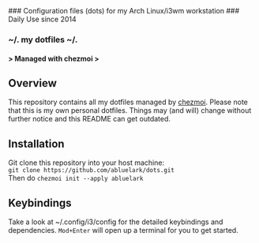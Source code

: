 <div align="cennter">
### Configuration files (dots) for my Arch Linux/i3wm workstation
### Daily Use since 2014

  ### ~/. my dotfiles ~/.&nbsp;

#### \> Managed with chezmoi >&nbsp;

</div>

## Overview
This repository contains all my dotfiles managed by [chezmoi](https://github.com/twpayne/chezmoi).
Please note that this is my own personal dotfiles.
Things may (and will) change without further notice and this README can get outdated.

## Installation
Git clone this repository into your host machine:   
`git clone https://github.com/abluelark/dots.git`   
Then do `chezmoi init --apply abluelark`   

## Keybindings
Take a look at ~/.config/i3/config for the detailed keybindings and dependencies. 
`Mod+Enter` will open up a terminal for you to get started.
